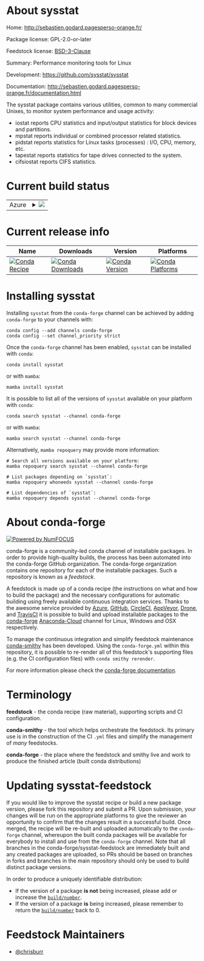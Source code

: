 About sysstat
=============

Home: http://sebastien.godard.pagesperso-orange.fr/

Package license: GPL-2.0-or-later

Feedstock license: [BSD-3-Clause](https://github.com/conda-forge/sysstat-feedstock/blob/main/LICENSE.txt)

Summary: Performance monitoring tools for Linux

Development: https://github.com/sysstat/sysstat

Documentation: http://sebastien.godard.pagesperso-orange.fr/documentation.html

The sysstat package contains various utilities, common to many commercial
Unixes, to monitor system performance and usage activity:

 * iostat reports CPU statistics and input/output statistics for block devices and partitions.
 * mpstat reports individual or combined processor related statistics.
 * pidstat reports statistics for Linux tasks (processes) : I/O, CPU, memory, etc.
 * tapestat reports statistics for tape drives connected to the system.
 * cifsiostat reports CIFS statistics.


Current build status
====================


<table>
    
  <tr>
    <td>Azure</td>
    <td>
      <details>
        <summary>
          <a href="https://dev.azure.com/conda-forge/feedstock-builds/_build/latest?definitionId=12988&branchName=main">
            <img src="https://dev.azure.com/conda-forge/feedstock-builds/_apis/build/status/sysstat-feedstock?branchName=main">
          </a>
        </summary>
        <table>
          <thead><tr><th>Variant</th><th>Status</th></tr></thead>
          <tbody><tr>
              <td>linux_64</td>
              <td>
                <a href="https://dev.azure.com/conda-forge/feedstock-builds/_build/latest?definitionId=12988&branchName=main">
                  <img src="https://dev.azure.com/conda-forge/feedstock-builds/_apis/build/status/sysstat-feedstock?branchName=main&jobName=linux&configuration=linux_64_" alt="variant">
                </a>
              </td>
            </tr>
          </tbody>
        </table>
      </details>
    </td>
  </tr>
</table>

Current release info
====================

| Name | Downloads | Version | Platforms |
| --- | --- | --- | --- |
| [![Conda Recipe](https://img.shields.io/badge/recipe-sysstat-green.svg)](https://anaconda.org/conda-forge/sysstat) | [![Conda Downloads](https://img.shields.io/conda/dn/conda-forge/sysstat.svg)](https://anaconda.org/conda-forge/sysstat) | [![Conda Version](https://img.shields.io/conda/vn/conda-forge/sysstat.svg)](https://anaconda.org/conda-forge/sysstat) | [![Conda Platforms](https://img.shields.io/conda/pn/conda-forge/sysstat.svg)](https://anaconda.org/conda-forge/sysstat) |

Installing sysstat
==================

Installing `sysstat` from the `conda-forge` channel can be achieved by adding `conda-forge` to your channels with:

```
conda config --add channels conda-forge
conda config --set channel_priority strict
```

Once the `conda-forge` channel has been enabled, `sysstat` can be installed with `conda`:

```
conda install sysstat
```

or with `mamba`:

```
mamba install sysstat
```

It is possible to list all of the versions of `sysstat` available on your platform with `conda`:

```
conda search sysstat --channel conda-forge
```

or with `mamba`:

```
mamba search sysstat --channel conda-forge
```

Alternatively, `mamba repoquery` may provide more information:

```
# Search all versions available on your platform:
mamba repoquery search sysstat --channel conda-forge

# List packages depending on `sysstat`:
mamba repoquery whoneeds sysstat --channel conda-forge

# List dependencies of `sysstat`:
mamba repoquery depends sysstat --channel conda-forge
```


About conda-forge
=================

[![Powered by
NumFOCUS](https://img.shields.io/badge/powered%20by-NumFOCUS-orange.svg?style=flat&colorA=E1523D&colorB=007D8A)](https://numfocus.org)

conda-forge is a community-led conda channel of installable packages.
In order to provide high-quality builds, the process has been automated into the
conda-forge GitHub organization. The conda-forge organization contains one repository
for each of the installable packages. Such a repository is known as a *feedstock*.

A feedstock is made up of a conda recipe (the instructions on what and how to build
the package) and the necessary configurations for automatic building using freely
available continuous integration services. Thanks to the awesome service provided by
[Azure](https://azure.microsoft.com/en-us/services/devops/), [GitHub](https://github.com/),
[CircleCI](https://circleci.com/), [AppVeyor](https://www.appveyor.com/),
[Drone](https://cloud.drone.io/welcome), and [TravisCI](https://travis-ci.com/)
it is possible to build and upload installable packages to the
[conda-forge](https://anaconda.org/conda-forge) [Anaconda-Cloud](https://anaconda.org/)
channel for Linux, Windows and OSX respectively.

To manage the continuous integration and simplify feedstock maintenance
[conda-smithy](https://github.com/conda-forge/conda-smithy) has been developed.
Using the ``conda-forge.yml`` within this repository, it is possible to re-render all of
this feedstock's supporting files (e.g. the CI configuration files) with ``conda smithy rerender``.

For more information please check the [conda-forge documentation](https://conda-forge.org/docs/).

Terminology
===========

**feedstock** - the conda recipe (raw material), supporting scripts and CI configuration.

**conda-smithy** - the tool which helps orchestrate the feedstock.
                   Its primary use is in the construction of the CI ``.yml`` files
                   and simplify the management of *many* feedstocks.

**conda-forge** - the place where the feedstock and smithy live and work to
                  produce the finished article (built conda distributions)


Updating sysstat-feedstock
==========================

If you would like to improve the sysstat recipe or build a new
package version, please fork this repository and submit a PR. Upon submission,
your changes will be run on the appropriate platforms to give the reviewer an
opportunity to confirm that the changes result in a successful build. Once
merged, the recipe will be re-built and uploaded automatically to the
`conda-forge` channel, whereupon the built conda packages will be available for
everybody to install and use from the `conda-forge` channel.
Note that all branches in the conda-forge/sysstat-feedstock are
immediately built and any created packages are uploaded, so PRs should be based
on branches in forks and branches in the main repository should only be used to
build distinct package versions.

In order to produce a uniquely identifiable distribution:
 * If the version of a package **is not** being increased, please add or increase
   the [``build/number``](https://docs.conda.io/projects/conda-build/en/latest/resources/define-metadata.html#build-number-and-string).
 * If the version of a package **is** being increased, please remember to return
   the [``build/number``](https://docs.conda.io/projects/conda-build/en/latest/resources/define-metadata.html#build-number-and-string)
   back to 0.

Feedstock Maintainers
=====================

* [@chrisburr](https://github.com/chrisburr/)

